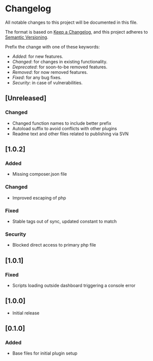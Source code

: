 # Changelog

All notable changes to this project will be documented in this file.

The format is based on [Keep a Changelog](https://keepachangelog.com/en/1.0.0/),
and this project adheres to [Semantic Versioning](https://semver.org/spec/v2.0.0.html).

Prefix the change with one of these keywords:

-   _Added_: for new features.
-   _Changed_: for changes in existing functionality.
-   _Deprecated_: for soon-to-be removed features.
-   _Removed_: for now removed features.
-   _Fixed_: for any bug fixes.
-   _Security_: in case of vulnerabilities.

## [Unreleased]

### Changed

-   Changed function names to include better prefix
-   Autoload suffix to avoid conflicts with other plugins
-   Readme text and other files related to publishing via SVN

## [1.0.2]

### Added

-   Missing composer.json file

### Changed

-   Improved escaping of php

### Fixed

-   Stable tags out of sync, updated constant to match

### Security

-   Blocked direct access to primary php file

## [1.0.1]

### Fixed

-   Scripts loading outside dashboard triggering a console error

## [1.0.0]

-   Initial release

## [0.1.0]

### Added

-   Base files for initial plugin setup
